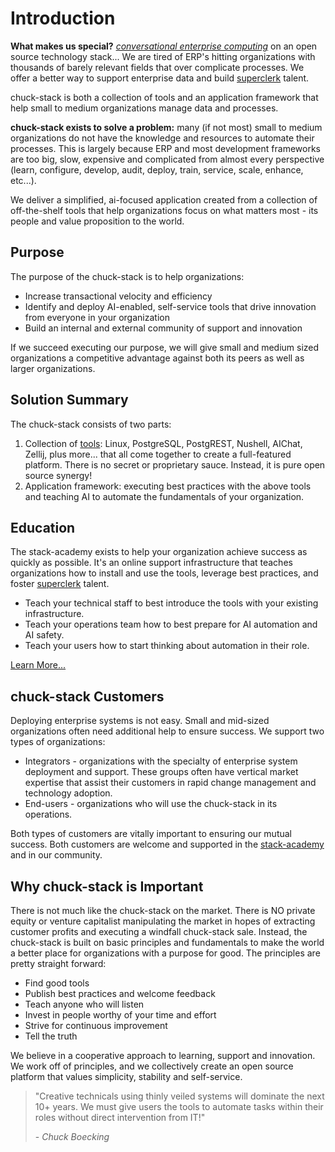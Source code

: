 # Introduction

<!-- copied_from_home_page -->
**What makes us special?** <u><i>conversational enterprise computing</i></u> on an open source technology stack... We are tired of ERP's hitting organizations with thousands of barely relevant fields that over complicate processes. We offer a better way to support enterprise data and build [superclerk](./terminology.html#superclerk) talent.

chuck-stack is both a collection of tools and an application framework that help small to medium organizations manage data and processes.

**chuck-stack exists to solve a problem:** many (if not most) small to medium organizations do not have the knowledge and resources to automate their processes. This is largely because ERP and most development frameworks are too big, slow, expensive and complicated from almost every perspective (learn, configure, develop, audit, deploy, train, service, scale, enhance, etc...).

We deliver a simplified, ai-focused application created from a collection of off-the-shelf tools that help organizations focus on what matters most - its people and value proposition to the world.
<!-- /copied_from_home_page -->

## Purpose

The purpose of the chuck-stack is to help organizations:

- Increase transactional velocity and efficiency
- Identify and deploy AI-enabled, self-service tools that drive innovation from everyone in your organization
- Build an internal and external community of support and innovation

If we succeed executing our purpose, we will give small and medium sized organizations a competitive advantage against both its peers as well as larger organizations.

## Solution Summary

The chuck-stack consists of two parts:

1. Collection of [tools](stack-tools.md): Linux, PostgreSQL, PostgREST, Nushell, AIChat, Zellij, plus more... that all come together to create a full-featured platform. There is no secret or proprietary sauce. Instead, it is pure open source synergy!
2. Application framework: executing best practices with the above tools and teaching AI to automate the fundamentals of your organization.

## Education

The stack-academy exists to help your organization achieve success as quickly as possible. It's an online support infrastructure that teaches organizations how to install and use the tools, leverage best practices, and foster [superclerk](./terminology.md#superclerk) talent.

- Teach your technical staff to best introduce the tools with your existing infrastructure.
- Teach your operations team how to best prepare for AI automation and AI safety.
- Teach your users how to start thinking about automation in their role.

[Learn More...](./stack-academy.md) 

## chuck-stack Customers

Deploying enterprise systems is not easy. Small and mid-sized organizations often need additional help to ensure success. We support two types of organizations:

- Integrators - organizations with the specialty of enterprise system deployment and support. These groups often have vertical market expertise that assist their customers in rapid change management and technology adoption.
- End-users - organizations who will use the chuck-stack in its operations.

Both types of customers are vitally important to ensuring our mutual success. Both customers are welcome and supported in the [stack-academy](./stack-academy.md) and in our community.

## Why chuck-stack is Important

There is not much like the chuck-stack on the market. There is NO private equity or venture capitalist manipulating the market in hopes of extracting customer profits and executing a windfall chuck-stack sale. Instead, the chuck-stack is built on basic principles and fundamentals to make the world a better place for organizations with a purpose for good. The principles are pretty straight forward:

- Find good tools
- Publish best practices and welcome feedback
- Teach anyone who will listen
- Invest in people worthy of your time and effort
- Strive for continuous improvement
- Tell the truth

We believe in a cooperative approach to learning, support and innovation. We work off of principles, and we collectively create an open source platform that values simplicity, stability and self-service.

> "Creative technicals using thinly veiled systems will dominate the next 10+ years. We must give users the tools to automate tasks within their roles without direct intervention from IT!"
>
> \- *Chuck Boecking*
